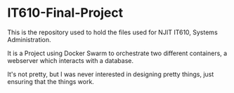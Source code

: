 # IT610-Final-Project

This is the repository used to hold the files used for NJIT IT610, Systems Administration.

It is a Project using Docker Swarm to orchestrate two different containers, a webserver which interacts with a database.

It's not pretty, but I was never interested in designing pretty things, just ensuring that the things work.
